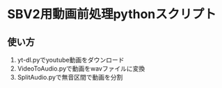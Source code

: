 # SBV2用動画前処理pythonスクリプト

## 使い方
1. yt-dl.pyでyoutube動画をダウンロード
2. VideoToAudio.pyで動画をwavファイルに変換
3. SplitAudio.pyで無音区間で動画を分割
